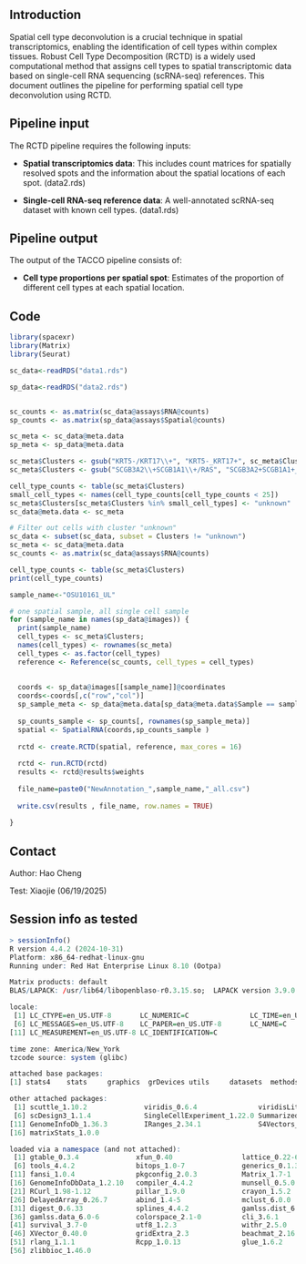 
## Introduction
Spatial cell type deconvolution is a crucial technique in spatial transcriptomics, enabling the identification of cell types within complex tissues. Robust Cell Type Decomposition (RCTD) is a widely used computational method that assigns cell types to spatial transcriptomic data based on single-cell RNA sequencing (scRNA-seq) references. This document outlines the pipeline for performing spatial cell type deconvolution using RCTD.
## Pipeline input
The RCTD pipeline requires the following inputs:

- **Spatial transcriptomics data**: This includes count matrices for spatially resolved spots and the information about the spatial locations of each spot. (data2.rds)
    
- **Single-cell RNA-seq reference data**: A well-annotated scRNA-seq dataset with known cell types. (data1.rds)

## Pipeline output

The output of the TACCO pipeline consists of:

- **Cell type proportions per spatial spot**: Estimates of the proportion of different cell types at each spatial location.

## Code
```R
library(spacexr)
library(Matrix)
library(Seurat)

sc_data<-readRDS("data1.rds")

sp_data<-readRDS("data2.rds")


sc_counts <- as.matrix(sc_data@assays$RNA@counts)
sp_counts <- as.matrix(sp_data@assays$Spatial@counts)

sc_meta <- sc_data@meta.data
sp_meta <- sp_data@meta.data

sc_meta$Clusters <- gsub("KRT5-/KRT17\\+", "KRT5-_KRT17+", sc_meta$Clusters)
sc_meta$Clusters <- gsub("SCGB3A2\\+SCGB1A1\\+/RAS", "SCGB3A2+SCGB1A1+_RAS", sc_meta$Clusters)

cell_type_counts <- table(sc_meta$Clusters)
small_cell_types <- names(cell_type_counts[cell_type_counts < 25])
sc_meta$Clusters[sc_meta$Clusters %in% small_cell_types] <- "unknown"
sc_data@meta.data <- sc_meta

# Filter out cells with cluster "unknown"
sc_data <- subset(sc_data, subset = Clusters != "unknown")
sc_meta <- sc_data@meta.data
sc_counts <- as.matrix(sc_data@assays$RNA@counts)

cell_type_counts <- table(sc_meta$Clusters)
print(cell_type_counts)

sample_name<-"OSU10161_UL"

# one spatial sample, all single cell sample
for (sample_name in names(sp_data@images)) {
  print(sample_name)
  cell_types <- sc_meta$Clusters; 
  names(cell_types) <- rownames(sc_meta)
  cell_types <- as.factor(cell_types) 
  reference <- Reference(sc_counts, cell_types = cell_types)
  
  
  coords <- sp_data@images[[sample_name]]@coordinates
  coords<-coords[,c("row","col")]
  sp_sample_meta <- sp_data@meta.data[sp_data@meta.data$Sample == sample_name, ]
  
  sp_counts_sample <- sp_counts[, rownames(sp_sample_meta)]
  spatial <- SpatialRNA(coords,sp_counts_sample )
  
  rctd <- create.RCTD(spatial, reference, max_cores = 16)
  
  rctd <- run.RCTD(rctd)
  results <- rctd@results$weights 
  
  file_name=paste0("NewAnnotation_",sample_name,"_all.csv")
  
  write.csv(results , file_name, row.names = TRUE)
  
}
```


## Contact

Author: Hao Cheng

Test: Xiaojie (06/19/2025)


## Session info as tested
```R
> sessionInfo()
R version 4.4.2 (2024-10-31)
Platform: x86_64-redhat-linux-gnu
Running under: Red Hat Enterprise Linux 8.10 (Ootpa)

Matrix products: default
BLAS/LAPACK: /usr/lib64/libopenblaso-r0.3.15.so;  LAPACK version 3.9.0

locale:
 [1] LC_CTYPE=en_US.UTF-8       LC_NUMERIC=C               LC_TIME=en_US.UTF-8        LC_COLLATE=en_US.UTF-8     LC_MONETARY=en_US.UTF-8   
 [6] LC_MESSAGES=en_US.UTF-8    LC_PAPER=en_US.UTF-8       LC_NAME=C                  LC_ADDRESS=C               LC_TELEPHONE=C            
[11] LC_MEASUREMENT=en_US.UTF-8 LC_IDENTIFICATION=C       

time zone: America/New_York
tzcode source: system (glibc)

attached base packages:
[1] stats4    stats     graphics  grDevices utils     datasets  methods   base     

other attached packages:
 [1] scuttle_1.10.2              viridis_0.6.4               viridisLite_0.4.2           dplyr_1.1.3                 ggplot2_3.4.3              
 [6] scDesign3_1.1.4             SingleCellExperiment_1.22.0 SummarizedExperiment_1.30.2 Biobase_2.60.0              GenomicRanges_1.52.0       
[11] GenomeInfoDb_1.36.3         IRanges_2.34.1              S4Vectors_0.44.0            BiocGenerics_0.46.0         MatrixGenerics_1.12.3      
[16] matrixStats_1.0.0          

loaded via a namespace (and not attached):
 [1] gtable_0.3.4              xfun_0.40                 lattice_0.22-6            gamlss_5.4-22             vctrs_0.6.3              
 [6] tools_4.4.2               bitops_1.0-7              generics_0.1.3            parallel_4.4.2            tibble_3.2.1             
[11] fansi_1.0.4               pkgconfig_2.0.3           Matrix_1.7-1              sparseMatrixStats_1.12.2  lifecycle_1.0.3          
[16] GenomeInfoDbData_1.2.10   compiler_4.4.2            munsell_0.5.0             codetools_0.2-20          htmltools_0.5.6          
[21] RCurl_1.98-1.12           pillar_1.9.0              crayon_1.5.2              MASS_7.3-61               BiocParallel_1.34.2      
[26] DelayedArray_0.26.7       abind_1.4-5               mclust_6.0.0              nlme_3.1-166              tidyselect_1.2.0         
[31] digest_0.6.33             splines_4.4.2             gamlss.dist_6.1-1         fastmap_1.1.1             grid_4.4.2               
[36] gamlss.data_6.0-6         colorspace_2.1-0          cli_3.6.1                 magrittr_2.0.3            S4Arrays_1.0.6           
[41] survival_3.7-0            utf8_1.2.3                withr_2.5.0               DelayedMatrixStats_1.22.6 scales_1.2.1             
[46] XVector_0.40.0            gridExtra_2.3             beachmat_2.16.0           knitr_1.44                mgcv_1.9-1               
[51] rlang_1.1.1               Rcpp_1.0.13               glue_1.6.2                rstudioapi_0.15.0         R6_2.5.1                 
[56] zlibbioc_1.46.0
```
